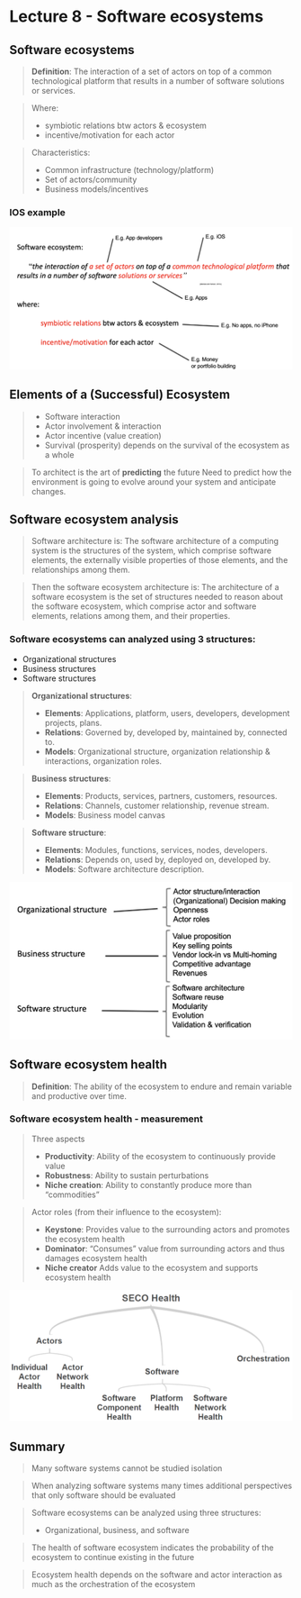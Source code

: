 # Lecture 8 - Software ecosystems

## Software ecosystems
> **Definition**: The interaction of a set of actors on top of a common technological platform that results in a number of software solutions or services.

> Where:
>* symbiotic relations btw actors & ecosystem
>* incentive/motivation for each actor

> Characteristics:
>* Common infrastructure (technology/platform)
>* Set of actors/community
>* Business models/incentives

### IOS example
![alt text](images/ios-ecosystem.png)

## Elements of a (Successful) Ecosystem
>* Software interaction
>* Actor involvement & interaction
>* Actor incentive (value creation)
>* Survival (prosperity) depends on the survival of the ecosystem as a whole

> To architect is the art of **predicting** the future
> Need to predict how the environment is going to evolve around your system and
anticipate changes.

## Software ecosystem analysis
> Software architecture is:
>  The software architecture of a computing system is the structures of the system, which comprise software elements, the externally visible properties of those elements, and the relationships among them.

>Then the software ecosystem architecture is:
> The architecture of a software ecosystem is the set of structures needed to reason about the software ecosystem, which comprise actor and software elements, relations among them, and their properties.

### Software ecosystems can analyzed using 3 structures:
* Organizational structures
* Business structures
* Software structures

> **Organizational structures**:
> * **Elements**: Applications, platform, users, developers, development projects, plans.
> * **Relations**: Governed by, developed by, maintained by, connected to.
> * **Models**: Organizational structure, organization relationship & interactions, organization roles.

> **Business structures**:
> * **Elements**: Products, services, partners, customers, resources. 
> * **Relations**: Channels, customer relationship, revenue stream.
> * **Models**: Business model canvas

> **Software structure**:
> * **Elements**: Modules, functions, services, nodes, developers.
> * **Relations**: Depends on, used by, deployed on, developed by.
> * **Models**: Software architecture description.

![alt text](images/ecosystem-analysis.png)

## Software ecosystem health
> **Definition**: The ability of the ecosystem to endure and remain variable and productive over time.

### Software ecosystem health - measurement
> Three aspects
>* **Productivity**: Ability of the ecosystem to continuously provide value
>* **Robustness**: Ability to sustain perturbations
>* **Niche creation**: Ability to constantly produce more than “commodities”

> Actor roles (from their influence to the ecosystem):
>* **Keystone**: Provides value to the surrounding actors and promotes the ecosystem health
>* **Dominator**: “Consumes” value from surrounding actors and thus damages ecosystem health
>* **Niche creator** Adds value to the ecosystem and supports ecosystem health

![alt text](images/health.png)

## Summary
> Many software systems cannot be studied isolation

> When analyzing software systems many times additional perspectives that only software should be evaluated

> Software ecosystems can be analyzed using three structures:
> * Organizational, business, and software

> The health of software ecosystem indicates the probability of the ecosystem to continue existing in the future

>Ecosystem health depends on the software and actor interaction as much as the orchestration of the ecosystem